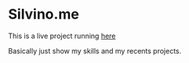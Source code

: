 # Silvino.me

This is a live project running [here](http://www.silvino.me)

Basically just show my skills and my recents projects.

